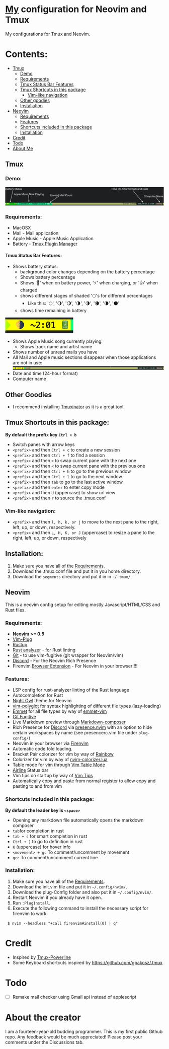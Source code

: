 # [My](#about) configuration for Neovim and Tmux
  My configurations for Tmux and Neovim.

  # Contents:

  * [Tmux](#tmux)
    * [Demo](#demo)
    * [Requirements](#requirements-tmux)
    * [Tmux Status Bar Features](#tmux-status-bar-features)
    * [Tmux Shortcuts in this package](#tmux-shortcuts-in-this-package)
      * [Vim-like navigation](#vim-like-navigation)
    * [Other goodies](#other-goodies)
    * [Installation](#tmux-installation)
  * [Neovim](#neovim)
    * [Requirements](#requirements-neovim)
    * [Features](#features-neovim)
    * [Shortcuts included in this package](#neovim-shortcuts-in-this-package)
    * [Installation](#neovim-installation)
  * [Credit](#credit)
  * [Todo](#todo)
  * [About Me](#about)

  ## <a name="tmux">Tmux</a>
  ### <a name="demo">Demo:</a>
  ![Tmux Status Bar image](images/tmux-status-bar-demo.png)
  ### <a name="requirements-tmux"></a> Requirements:
  * MacOSX
  * Mail - Mail application
  * Apple Music - Apple Music Application
  * Battery - <a href="https://github.com/tmux-plugins/tpm" target="_blank">Tmux Plugin Manager</a>

  #### <a name="tmux-status-bar-features">Tmux Status Bar Features:</a>
  * Shows battery status:
    * background color changes depending on the battery percentage
    * Shows battery percentage
    * Shows '🔋' when on battery power, '⚡' when charging, or '👍' when charged
    * shows different stages of shaded '🌕's for different percentages
      * Like this: '🌕', '🌖', '🌖', '🌗', '🌗', '🌘', '🌘', '🌑'
    * shows time remaining in battery

  ![Tmux Status Bar with drained battery power](images/tmux-status-bar-drained.png)
  * Shows Apple Music song currently playing:
    * Shows track name and artist name
  * Shows number of unread mails you have
  * All Mail and Apple music sections disappear when those applications are not in use:
  ![Tmux Status Bar with no sections](images/tmux-status-bar-no-sections.png)
  * Date and time (24-hour format)
  * Computer name

  ## <a name="other-goodies"></a> Other Goodies
  * I recommend installing <a href="https://github.com/tmuxinator/tmuxinator" target="_blank">Tmuxinator</a> as it is a great tool.

  ## <a name="tmux-shortcuts-in-this-package">Tmux Shortcuts in this package:</a>
**By default the prefix key ``Ctrl + b``**
  * Switch panes with arrow keys
  * ``<prefix>`` and then ``Ctrl + c`` to create a new session
  * ``<prefix>`` and then ``Ctrl + f`` to find a session
  * ``<prefix>`` and then ``>`` to swap current pane with the next one
  * ``<prefix>`` and then ``<`` to swap current pane with the previous one
  * ``<prefix>`` and then ``Ctrl + h`` to go to the previous window
  * ``<prefix>`` and then ``Ctrl + l`` to go to the next window
  * ``<prefix>`` and then ``tab`` to go to the last active window
  * ``<prefix>`` and then ``enter`` to enter copy mode
  * ``<prefix>`` and then ``U`` (uppercase) to show url view
  * ``<prefix>`` and then ``r`` to source the .tmux.conf

  ### <a name="vim-like-navigation">Vim-like navigation:</a>
  * ``<prefix>`` and then ``l, h, k, or j`` to move to the next pane to the right, left, up, or down, respectively.
  * ``<prefix>`` and then ``L, H, K, or J`` (uppercase) to resize a pane to the right, left, up, or down, respectively

  ## <a name="tmux-installation">Installation:</a>
  1. Make sure you have all of the [Requirements](#requirements-tmux).
  1. Download the .tmux.conf file and put it in you home directory.
  2. Download the ``segments`` directory and put it in in ``~/.tmux/``.

  ## <a name="neovim">Neovim</a>
  This is a neovim config setup for editing mostly Javascript/HTML/CSS and Rust files.

  ### <a name="requirements-neovim"></a> Requirements:
  * **<a href="https://neovim.io/" target="_blank">Neovim</a> >= 0.5**
  * <a href="https://github.com/junegunn/vim-plug" target="_blank">Vim-Plug</a>
  * <a href="https://rustup.rs" target="_blank">Rustup</a>
  * <a href="https://rust-analyzer.github.io/manual.html#rust-analyzer-language-server-binary" target="_blank">Rust analyzer</a> - for Rust linting
  * <a href="https://git-scm.com/downloads" target="_blank">Git</a> - to use vim-fugitive (git wrapper for Neovim/vim)
  * <a href="https://discord.com/" target="_blank">Discord</a> - For the Neovim Rich Presence
  * Firenvim <a href="https://chrome.google.com/webstore/detail/firenvim/egpjdkipkomnmjhjmdamaniclmdlobbo" target="_blank">Browser Extension</a> - For Neovim in your browser!!!!

  ### <a name="features-neovim">Features:</a>
  * LSP config for rust-analyzer linting of the Rust language
  * Autocompletion for Rust
  * <a href="https://github.com/haishanh/night-owl.vim" target = "_blank">Night Owl</a> theme for Neovim
  * <a href="https://github.com/sheerun/vim-polyglot" target="_blank" >vim-polyglot</a> for syntax highlighting of different file types (lazy-loading)
  * <a href="https://www.emmet.io/" target="_blank">Emmet</a> for all file types by way of <a href="https://github.com/mattn/emmet-vim" target="_blank">emmet-vim</a>
  * <a href="https://github.com/tpope/vim-fugitive" target="_blank">Git Fugitive</a>
  * Live Markdown preview through <a href="https://github.com/euclio/vim-markdown-composer" target="_blank">Markdown-composer</a>
  * Rich Presence for <a href="https://discord.com/" target="_blank">Discord</a> via <a href="https://github.com/andweeb/presence.nvim" target="_blank">presence.nvim</a> with an option to hide certain workspaces by name (see presencerc.vim file under ``plug-config/``)
  * Neovim in your browser via <a href="https://github.com/glacambre/firenvim" target="_blank">Firenvim</a>
  * Automatic code fold loading.
  * Bracket Pair colorizer for vim by way of <a href="https://github.com/luochen1990/rainbow" target="_blank">Rainbow</a>
  * Colorizer for vim by way of <a href="https://github.com/norcalli/nvim-colorizer.lua" target="_blank">nvim-colorizer.lua</a>
  * Table mode for vim through <a href="https://github.com/dhruvasagar/vim-table-mode" target="_blank">Vim Table Mode</a>
  * <a href="https://github.com/vim-airline/vim-airline" target="_blank">Airline</a> Status bar
  * Vim tips on startup by way of <a href="https://github.com/michaelb/vim-tips" target="_blank">Vim Tips</a>
  * Automatically copy and paste from normal register to allow copy and pasting to and from vim

  ### <a name="neovim-shortcuts-in-this-package">Shortcuts included in this package:</a>
  **By default the leader key is ``<space>``**
  * Opening any markdown file automatically opens the markdown composer
  * ``tab``for completion in rust
  * ``tab + s`` for smart completion in rust
  * ``Ctrl + ]`` to go to definition in rust
  * ``K`` (uppercase) for hover info
  * ``<movement> + gc`` To comment/uncomment by movement
  * ``gcc`` To comment/uncomment current line

  ### <a name="neovim-installation">Installation:</a>
  1. Make sure you have all of the [Requirements](#requirements-neovim).
  2. Download the init.vim file and put it in ``~/.config/nvim/``.
  3. Download the plug-Config folder and also put it in ``~/.config/nvim/``.
  4. Restart Neovim if you already have it open.
  5. Run ``:PlugInstall``.
  6. Execute the following command to install the necessary script for firenvim to work:
   ``` 
    $ nvim --headless "+call firenvim#install(0) | q"
   ```

  # <a name="credit">Credit</a>
  * Inspired by <a href="https://github.com/erikw/tmux-powerline" target="_blank">Tmux-Powerline</a>
  * Some Keyboard shortcuts inspired by <a href="https://github.com/gpakosz/.tmux" target="_blank">https://github.com/gpakosz/.tmux</a>

  # <a name="todo">Todo</a>
  - [ ] Remake mail checker using Gmail api instead of applescript
  # <a name="about">About the creator</a>
  I am a fourteen-year-old budding programmer. This is my first public Github repo. Any feedback would be much appreciated! Please post your comments under the Discussions tab.
